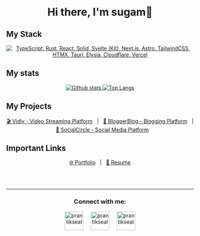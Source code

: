 <h1 align="center">Hi there, I'm sugam👋</h1>

## My Stack
<p align="center">
  <a href="#">
    <img src="https://skillicons.dev/icons?i=js,ts,html,css,tailwind,react,nextjs,nodejs,express,mongodb,appwrite" alt="TypeScript, Rust, React, Solid, Svelte (Kit), Next.js, Astro, TailwindCSS, HTMX, Tauri, Elysia, Cloudflare, Vercel">
  </a>
</p>

## My stats
<p align="center">
  <a href="#">
    <img src="https://github-readme-stats.vercel.app/api?username=sugamchaudharry&theme=onedark&show_icons=true&hide_rank=true&custom_title=Stats&count_private=true&hide_border=true&hide=issues&line_height=24&bg_color=0d1117" alt="Github stats" />
    <img src="https://github-readme-stats.vercel.app/api/top-langs/?username=sugamchaudharry&layout=compact&theme=onedark&count_private=true&hide_border=true&bg_color=0d1117" alt="Top Langs">
  </a>
</p>

## My Projects
<p align="center">
  <a href="https://vidly.sugamwtw.tech/" target="_blank">🎬 Vidly - Video Streaming Platform</a> &nbsp;&nbsp;|&nbsp;&nbsp;
  <a href="https://bloggerblog.sugamwtw.tech/" target="_blank">📝 BloggerBlog - Blogging Platform</a> &nbsp;&nbsp;|&nbsp;&nbsp;
  <a href="https://socalcircle.sugamwtw.tech/" target="_blank">👥 SocialCircle - Social Media Platform</a>
</p>

## Important Links
<p align="center">
  <a href="https://sugamwtw.tech" target="_blank">🌐 Portfolio</a> &nbsp;&nbsp;|&nbsp;&nbsp;
  <a href="https://drive.google.com/file/d/1ZI7DqlWxFxpAUaOpQvVqDNSUfCmSYrTm/view" target="_blank">📄 Resume</a>
</p>

<br><br>
<hr>

<h3 align="center">Connect with me:</h3>
<p align="center">
<a href="https://twitter.com/SugamChaudharry" target="blank"><img align="center" src="https://img.icons8.com/cute-clipart/64/000000/twitter.png" alt="prantikseal" height="50" width="50" /></a> &nbsp;&nbsp;&nbsp;
<a href="https://www.linkedin.com/in/sugam-chaudhary-400535235/" target="blank"><img align="center" src="https://img.icons8.com/cute-clipart/64/000000/linkedin.png" alt="prantikseal" height="50" width="50" /></a>&nbsp;&nbsp;&nbsp;&nbsp;
<a href="https://instagram.com/sugam.css" target="blank"><img align="center" src="https://img.icons8.com/cute-clipart/64/000000/instagram-new.png" alt="prantikseal" height="50" width="50" /></a>
</p>

